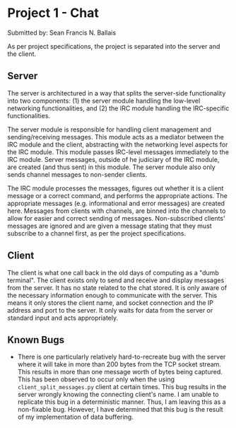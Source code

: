 # Project 1 - Chat
Submitted by: Sean Francis N. Ballais

As per project specifications, the project is separated into the server and the client.

## Server
The server is architectured in a way that splits the server-side functionality into two components: (1) the server module handling the low-level networking functionalities, and (2) the IRC module handling the IRC-specific functionalities.

The server module is responsible for handling client management and sending/receiving messages. This module acts as a mediator between the IRC module and the client, abstracting with the networking level aspects for the IRC module. This module passes IRC-level messages immediately to the IRC module. Server messages, outside of he judiciary of the IRC module, are created (and thus sent) in this module. The server module also only sends channel messages to non-sender clients.

The IRC module processes the messages, figures out whether it is a client message or a correct command, and performs the appropriate actions. The appropriate messages (e.g. informational and error messages) are created here. Messages from clients with channels, are binned into the channels to allow for easier and correct sending of messages. Non-subscribed clients' messages are ignored and are given a message stating that they must subscribe to a channel first, as per the project specifications.

## Client
The client is what one call back in the old days of computing as a "dumb terminal". The client exists only to send and receive and display messages from the server. It has no state related to the chat stored. It is only aware of the necessary information enough to communicate with the server. This means it only stores the client name, and socket connection and the IP address and port to the server. It only waits for data from the server or standard input and acts appropriately.

## Known Bugs

 * There is one particularly relatively hard-to-recreate bug with the server where it will take in more than 200 bytes from the TCP socket stream. This results in more than one message worth of bytes being captured. This has been observed to occur only when the using `client_split_messages.py` client at certain times. This bug results in the server wrongly knowing the connecting client's name. I am unable to replicate this bug in a deterministic manner. Thus, I am leaving this as a non-fixable bug. However, I have determined that this bug is the result of my implementation of data buffering.
